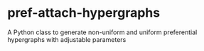 # pref-attach-hypergraphs
A Python class to generate non-uniform and uniform preferential hypergraphs with adjustable parameters
